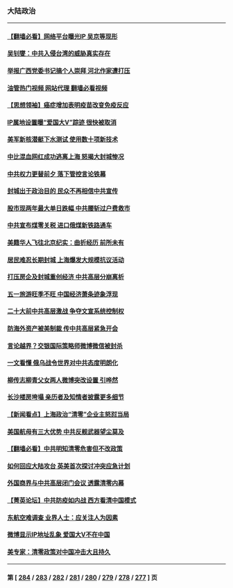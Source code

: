### 大陆政治
---
#### [【翻墙必看】网络平台曝光IP 吴京等现形](../../pages/ncid277/n13725167.md?05021645) 
#### [吴钊燮：中共入侵台湾的威胁真实存在](../../pages/ncid277/n13725145.md?05021645) 
#### [举报广西党委书记搞个人崇拜 河北作家遭打压](../../pages/ncid277/n13725142.md?05021645) 
#### [油管热门视频 网站代理 翻墙必看视频](http://209.222.30.114:81/youtube.html?05021645)
#### [【思想领袖】癌症增加表明疫苗改变免疫反应](../../pages/ncid277/n13723598.md?05021645) 
#### [IP属地设置曝“爱国大V”踪迹 很快被取消](../../pages/ncid277/n13724963.md?05021645) 
#### [美军新核潜艇下水测试  使用数十项新技术](../../pages/ncid277/n13724976.md?05021645) 
#### [中比混血网红成功逃离上海 怒揭大封城惨况](../../pages/ncid277/n13724927.md?05021645) 
#### [中共权力更替前夕 落下管控言论铁幕](../../pages/ncid277/n13724847.md?05021645) 
#### [封城出于政治目的 民众不再相信中共宣传](../../pages/ncid277/n13724844.md?05021645) 
#### [股市现两年最大单日跌幅 中共腰斩过户费救市](../../pages/ncid277/n13724837.md?05021645) 
#### [中共宣布煤零关税 进口俄煤新铁路通车](../../pages/ncid277/n13724873.md?05021645) 
#### [美籍华人飞往北京纪实：曲折经历 前所未有](../../pages/ncid277/n13724892.md?05021645) 
#### [居民难忍长期封城 上海爆发大规模抗议活动](../../pages/ncid277/n13724894.md?05021645) 
#### [打压房企及封城重创经济 中共高层分崩离析](../../pages/ncid277/n13724872.md?05021645) 
#### [五一旅游旺季不旺 中国经济萧条迹象浮现](../../pages/ncid277/n13724856.md?05021645) 
#### [二十大前中共高层激战 争夺文宣系统控制权](../../pages/ncid277/n13724822.md?05021645) 
#### [防海外资产被美制裁 传中共高层紧急开会](../../pages/ncid277/n13724802.md?05021645) 
#### [言论越界？交银国际策略师微博微信被封杀](../../pages/ncid277/n13724757.md?05021645) 
#### [一文看懂 俄乌战令世界对中共态度明朗化](../../pages/ncid277/n13723617.md?05021645) 
#### [柳传志柳青父女两人微博突改设置 引哗然](../../pages/ncid277/n13724559.md?05021645) 
#### [长沙楼房垮塌 亲历者及知情者披露更多细节](../../pages/ncid277/n13724546.md?05021645) 
#### [【新闻看点】上海政治“清零”企业主怒怼当局](../../pages/ncid277/n13724334.md?05021645) 
#### [美国航母有三大优势 中共反舰武器望尘莫及](../../pages/ncid277/n13710322.md?05021645) 
#### [【翻墙必看】中共明知清零危害但不改政策](../../pages/ncid277/n13724478.md?05021645) 
#### [如何回应大陆攻台 英美首次探讨冲突应急计划](../../pages/ncid277/n13724432.md?05021645) 
#### [外国商界与中共高层闭门会议 透露清零内幕](../../pages/ncid277/n13724312.md?05021645) 
#### [【菁英论坛】中共防疫如内战 西方看清中国模式](../../pages/ncid277/n13724211.md?05021645) 
#### [东航空难调查 业界人士：应关注人为因素](../../pages/ncid277/n13724333.md?05021645) 
#### [微博显示IP地址乱象 爱国大V不在中国](../../pages/ncid277/n13724291.md?05021645) 
#### [美专家：清零政策对中国冲击大且持久](../../pages/ncid277/n13724236.md?05021645) 

---
#### 第 [ [284](./284.md?05021645) / [283](./283.md?05021645) / [282](./282.md?05021645) / [281](./281.md?05021645) / [280](./280.md?05021645) / [279](./279.md?05021645) / [278](./278.md?05021645) / [277](./277.md?05021645) ] 页
